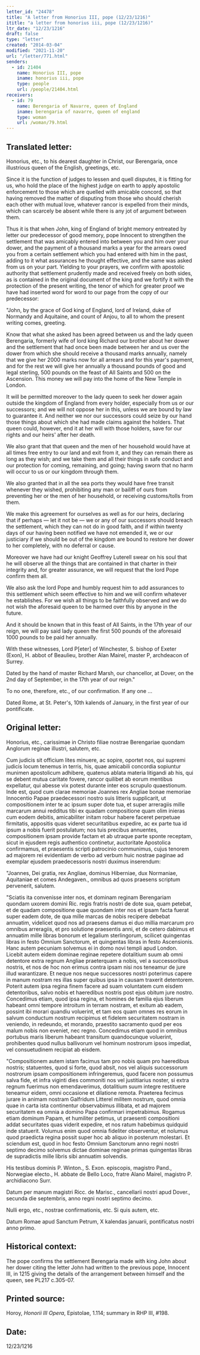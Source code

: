 ```yaml
---
letter_id: "24478"
title: "A letter from Honorius III, pope (12/23/1216)"
ititle: "a letter from honorius iii, pope (12/23/1216)"
ltr_date: "12/23/1216"
draft: false
type: "letter"
created: "2014-03-04"
modified: "2021-11-20"
url: "/letter/771.html"
senders:
  - id: 21404
    name: Honorius III, pope
    iname: honorius iii, pope
    type: people
    url: /people/21404.html
receivers:
  - id: 79
    name: Berengaria of Navarre, queen of England
    iname: berengaria of navarre, queen of england
    type: woman
    url: /woman/79.html
---
```

<h2> Translated letter:</h2>Honorius, etc., to his dearest daughter in Christ, our Berengaria, once illustrious queen of the English, greetings, etc.

Since it is the function of judges to lessen and quell disputes, it is fitting for us, who hold the place of the highest judge on earth to apply apostolic enforcement to those which are quelled with amicable concord, so that having removed the matter of disputing from those who should cherish each other with mutual love, whatever rancor is expelled from their minds, which can scarcely be absent while there is any jot of argument between them.

Thus it is that when John, king of England of bright memory entreated by letter our predecessor of good memory, pope Innocent to strengthen the settlement that was amicably entered into between you and him over your dower, and the payment of a thousand marks a year for the arrears owed you from a certain settlement which you had entered with him in the past, adding to it what assurances he thought effective, and the same was asked from us on your part.  Yielding to your prayers, we confirm with apostolic authority that settlement prudently made and received freely on both sides, as is contained in the original document of the king and we fortify it with the protection of the present writing, the tenor of which for greater proof we have had inserted word for word to our page from the copy of our predecessor:

"John, by the grace of God king of England, lord of Ireland, duke of Normandy and Aquitaine, and count of Anjou, to all to whom the present writing comes, greeting.

Know that what she asked has been agreed between us and the lady queen Berengaria, formerly wife of lord king Richard our brother about her dower and the settlement that had once been made between her and us over the dower from which she should receive a thousand marks annually, namely that we give her 2000 marks now for all arrears and for this year's payment, and for the rest we will give her annually a thousand pounds of good and legal sterling, 500 pounds on the feast of All Saints and 500 on the Ascension.  This money we will pay into the home of the New Temple in London.

It will be permitted moreover to the lady queen to seek her dower again outside the kingdom of England from every holder, especially from us or our successors; and we will not oppose her in this, unless we are bound by law to guarantee it.  And neither we nor our successors could seize by our hand those things about which she had made claims against the holders.  That queen could, however, end it at her will with those holders, save for our rights and our heirs' after her death.

We also grant that that queen and the men of her household would have at all times free entry to our land and exit from it, and they can remain there as long as they wish; and we take them and all their things in safe conduct and our protection for coming, remaining, and going; having sworn that no harm will occur to us or our kingdom through them.

We also granted that in all the sea ports they would have free transit whenever they wished, prohibiting any man or bailiff of ours from preventing her or the men of her household, or receiving customs/tolls from them.

We make this agreement for ourselves as well as for our heirs, declaring that if perhaps — let it not be — we or any of our successors should breach the settlement, which they can not do in good faith, and if within twenty days of our having been notified we have not emended it, we or our justiciary if we should be out of the kingdom are bound to restore her dower to her completely, with no deferral or cause.

Moreover we have had our knight Geoffrey Luterell swear on his soul that he will observe all the things that are contained in that charter in their integrity and, for greater assurance, we will request that the lord Pope confirm them all.

We also ask the lord Pope and humbly request him to add assurances to this settlement which seem effective to him and we will confirm whatever he establishes.  For we wish all things to be faithfully observed and we do not wish the aforesaid queen to be harmed over this by anyone in the future.

And it should be known that in this feast of All Saints, in the 17th year of our reign, we will pay said lady queen the first 500 pounds of the aforesaid 1000 pounds to be paid her annually.

With these witnesses, Lord P[eter] of Winchester, S. bishop of Exeter (Exon), H. abbot of Beaulieu, brother Alan Mairel, master P, archdeacon of Surrey.

Dated by the hand of master Richard Marsh, our chancellor, at Dover, on the 2nd day of September, in the 17th year of our reign."

To no one, therefore, etc., of our confirmation.  If any one ...

Dated Rome, at St. Peter's, 10th kalends of January, in the first year of our pontificate.




<h2 class="mt-4"> Original letter:</h2>Honorius, etc., carissimae in Christo filiae nostrae Berengariae quondam Anglorum reginae illustri, salutem, etc.

Cum judicis sit officium lites minuere, ac sopire, oportet nos, qui supremi judicis locum tenemus in terris, his, quae amicabili concordia sopiuntur munimen apostolicum adhibere, quatenus ablata materia litigandi ab his, qui se debent mutua caritate fovere, rancor quilibet ab eorum mentibus expellatur, qui abesse vix potest durante inter eos scrupulo quaestionum.  Inde est, quod cum clarae memoriae Joannes rex Angliae bonae memoriae Innocentio Papae praedecessori nostro suis litteris supplicarit, ut compositionem inter te ac ipsum super dote tua, et super arreragiis mille marcarum annui redditus tibi ex quadam compositione quam olim inieras cum eodem debitis, amicabiliter initam robur habere faceret perpetuae firmitatis, appositis quas videret securitatibus expedire, ac ex parte tua id ipsum a nobis fuerit postulatum; nos tuis precibus annuentes, compositionem ipsam provide factam et ab utraque parte sponte receptam, sicut in ejusdem regis authentico continetur, auctoritate Apostolica confirmamus, et praesentis scripti patrocinio communimus, cujus tenorem ad majorem rei evidentiam de verbo ad verbum huic nostrae paginae ad exemplar ejusdem praedecessoris nostri duximus inserendum:

"Joannes, Dei gratia, rex Angliae, dominus Hiberniae, dux Normaniae, Aquitaniae et comes Andegaven., omnibus ad quos praesens scriptum pervenerit, salutem.

"Sciatis ita convenisse inter nos, et dominam reginam Berengariam quondam uxorem domini Ric. regis fratris nostri de dote sua, quam petebat, et de quadam compositione quae quondam inter nos et ipsam facta fuerat super eadem dote, de qua mille marcas de nobis recipere debebat annuatim, videlicet quod nos ad praesens damus ei duo millia marcarum pro omnibus arreragiis, et pro solutione praesentis anni, et de cetero dabimus et annuatim mille libras bonorum et legalium sterlingorum, scilicet quingentas libras in festo Omnium Sanctorum, et quingentas libras in festo Ascensionis.  Hanc autem pecuniam solvemus ei in domo novi templi apud London.  Licebit autem eidem dominae reginae repetere dotalitium suum ab omni detentore extra regnum Angliae praeterquam a nobis, vel a successoribus nostris, et nos de hoc non erimus contra ipsam nisi nos teneamur de jure illud warantizare.  Et neque nos neque successores nostri poterimus capere in manum nostram res illas super quibus ipsa in causam traxerit detentorem.  Poterit autem ipsa regina finem facere ad suam voluntatem cum eisdem detentoribus, salvo nobis et haeredibus nostris post ejus obitum jure nostro.  Concedimus etiam, quod ipsa regina, et homines de familia ejus liberum habeant omni tempore introitum in terram nostram, et exitum ab eadem, possint ibi morari quandiu voluerint, et tam eos quam omnes res eorum in salvum conductum nostrum recipimus et fidelem securitatem nostram in veniendo, in redeundo, et morando, praestito sacramento quod per eos malum nobis non eveniet, nec regno.  Concedimus etiam quod in omnibus portubus maris liberum habeant transitum quandocunque voluerint, prohibentes quod nullus ballivorum vel hominum nostrorum ipsos impediat, vel consuetudinem recipiat ab eisdem.

"Compositionem autem istam facimus tam pro nobis quam pro haeredibus nostris; statuentes, quod si forte, quod absit, nos vel aliquis successorum nostrorum ipsam compositionem infringeremus, quod facere non possumus salva fide, et infra viginti dies commoniti nos vel justitiarius noster, si extra regnum fuerimus non emendaverimus, dotalitium suum integre restituere teneamur eidem, omni occasione et dilatione remota.  Praeterea fecimus jurare in animam nostram Galfridum Litterel militem nostrum, quod omnia quae in carta ista continentur observabimus illibata, et ad majorem securitatem ea omnia a domino Papa confirmari impetrabimus.  Rogamus etiam dominum Papam, et humiliter petimus, ut praesenti compositioni addat securitates quas viderit expedire, et nos ratum habebimus quidquid inde statuerit.  Volumus enim quod omnia fideliter observentur, et nolumus quod praedicta regina possit super hoc ab aliquo in posterum molestari.  Et sciendum est, quod in hoc festo Omnium Sanctorum anno regni nostri septimo decimo solvemus dictae dominae reginae primas quingentas libras de supradictis mille libris sibi annuatim solvendis.

His testibus dominis P. Winton., S. Exon. episcopis, magistro Pand., Norwegiae electo., H. abbate de Bello Loco, fratre Alano Mairel, magistro P. archidiacono Surr. 

Datum per manum magistri Ricc. de Marisc., cancellarii nostri apud Dover., secunda die septembris, anno regni nostri septimo decimo.

Nulli ergo, etc., nostrae confirmationis, etc.  Si quis autem, etc.
  

Datum Romae apud Sanctum Petrum, X kalendas januarii, pontificatus nostri anno primo.

 


<h2 class="mt-4"> Historical context:</h2>The pope confirms the settlement Berengaria made with king John about her dower citing the letter John had written to the previous pope, Innocent III, in 1215 giving the details of the arrangement between himself and the queen, see PL217 c.305-07.
<h2 class="mt-4"> Printed source:</h2><p>Horoy, <em>Honorii III Opera</em>, Epistolae, 1.114; summary in RHP III, #198.</p><h2 class="mt-4"> Date:</h2>12/23/1216